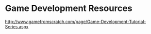 # Game Development Resources

http://www.gamefromscratch.com/page/Game-Development-Tutorial-Series.aspx